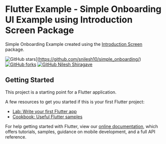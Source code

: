 # Flutter Example - Simple Onboarding UI Example using Introduction Screen Package 

Simple Onboarding Example created using the [Introduction Screen](https://pub.dev/packages/introduction_screen/) package.

![GitHub stars](https://img.shields.io/github/stars/snilesh10/simple_onboarding.svg?style=social&label=Star)](https://github.com/snilesh10/simple_onboarding/) 
[![GitHub forks](https://img.shields.io/github/forks/snilesh10/simple_onboarding.svg?style=social&label=Fork)](https://github.com/snilesh10/simple_onboarding/fork)
[![GitHub Nilesh Shiragave](https://img.shields.io/github/followers/snilesh10?label=follow&style=social)](https://github.com/snilesh10)

## Getting Started

This project is a starting point for a Flutter application.

A few resources to get you started if this is your first Flutter project:

- [Lab: Write your first Flutter app](https://flutter.dev/docs/get-started/codelab)
- [Cookbook: Useful Flutter samples](https://flutter.dev/docs/cookbook)

For help getting started with Flutter, view our
[online documentation](https://flutter.dev/docs), which offers tutorials,
samples, guidance on mobile development, and a full API reference.
